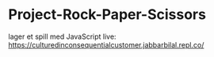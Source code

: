 # Project-Rock-Paper-Scissors
lager et spill med JavaScript 
live: https://culturedinconsequentialcustomer.jabbarbilal.repl.co/
